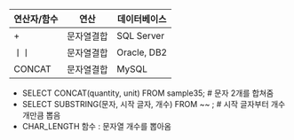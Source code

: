 |연산자/함수|연산|데이터베이스|
|------|---|---|
|+|문자열결합|SQL Server|
|ㅣㅣ|문자열결합|Oracle, DB2|
|CONCAT|문자열결합|MySQL|


* SELECT CONCAT(quantity, unit) FROM sample35;       # 문자 2개를 합쳐줌
* SELECT SUBSTRING(문자, 시작 글자, 개수) FROM ~~ ;   # 시작 글자부터 개수개만큼 뽑음
* CHAR_LENGTH 함수 : 문자열 개수를 뽑아옴
